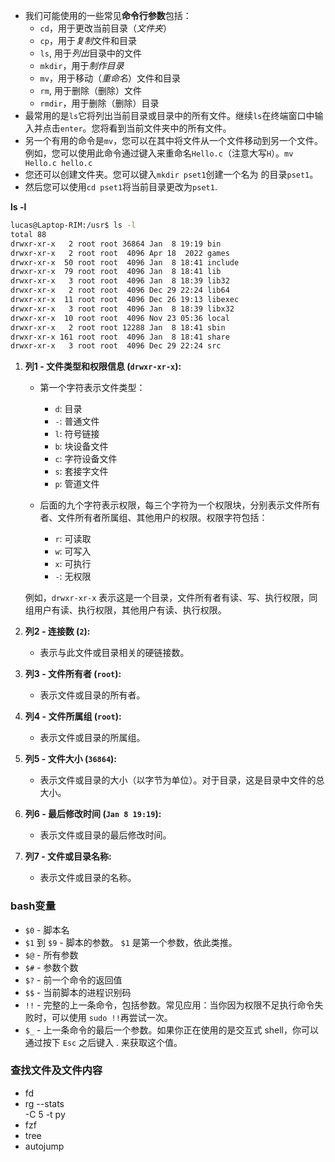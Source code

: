 - 我们可能使用的一些常见**命令行参数**包括：
    - `cd`，用于更改当前目录（*文件夹*）
    - `cp`，用于*复制*文件和目录
    - `ls`, 用于*列出*目录中的文件
    - `mkdir`，用于*制作目录*
    - `mv`，用于移动（*重命名*）文件和目录
    - `rm`, 用于删除（删除）文件
    - `rmdir`，用于删除（删除）目录
- 最常用的是`ls`它将列出当前目录或目录中的所有文件。继续`ls`在终端窗口中输入并点击`enter`。您将看到当前文件夹中的所有文件。
- 另一个有用的命令是`mv`，您可以在其中将文件从一个文件移动到另一个文件。例如，您可以使用此命令通过键入来重命名`Hello.c`（注意大写`H`）。`mv Hello.c hello.c`
- 您还可以创建文件夹。您可以键入`mkdir pset1`创建一个名为 的目录`pset1`。
- 然后您可以使用`cd pset1`将当前目录更改为`pset1`.


**ls -l**
```bash
lucas@Laptop-RIM:/usr$ ls -l
total 88
drwxr-xr-x   2 root root 36864 Jan  8 19:19 bin
drwxr-xr-x   2 root root  4096 Apr 18  2022 games
drwxr-xr-x  50 root root  4096 Jan  8 18:41 include
drwxr-xr-x  79 root root  4096 Jan  8 18:41 lib
drwxr-xr-x   3 root root  4096 Jan  8 18:39 lib32
drwxr-xr-x   2 root root  4096 Dec 29 22:24 lib64
drwxr-xr-x  11 root root  4096 Dec 26 19:13 libexec
drwxr-xr-x   3 root root  4096 Jan  8 18:39 libx32
drwxr-xr-x  10 root root  4096 Nov 23 05:36 local
drwxr-xr-x   2 root root 12288 Jan  8 18:41 sbin
drwxr-xr-x 161 root root  4096 Jan  8 18:41 share
drwxr-xr-x   3 root root  4096 Dec 29 22:24 src
```
1. **列1 - 文件类型和权限信息 (`drwxr-xr-x`):**
    
    - 第一个字符表示文件类型：
        
        - `d`: 目录
        - `-`: 普通文件
        - `l`: 符号链接
        - `b`: 块设备文件
        - `c`: 字符设备文件
        - `s`: 套接字文件
        - `p`: 管道文件
    - 后面的九个字符表示权限，每三个字符为一个权限块，分别表示文件所有者、文件所有者所属组、其他用户的权限。权限字符包括：
        
        - `r`: 可读取
        - `w`: 可写入
        - `x`: 可执行
        - `-`: 无权限
    
    例如，`drwxr-xr-x` 表示这是一个目录，文件所有者有读、写、执行权限，同组用户有读、执行权限，其他用户有读、执行权限。
    
2. **列2 - 连接数 (`2`):**
    
    - 表示与此文件或目录相关的硬链接数。
3. **列3 - 文件所有者 (`root`):**
    
    - 表示文件或目录的所有者。
4. **列4 - 文件所属组 (`root`):**
    
    - 表示文件或目录的所属组。
5. **列5 - 文件大小 (`36864`):**
    
    - 表示文件或目录的大小（以字节为单位）。对于目录，这是目录中文件的总大小。
6. **列6 - 最后修改时间 (`Jan 8 19:19`):**
    
    - 表示文件或目录的最后修改时间。
7. **列7 - 文件或目录名称:**
    
    - 表示文件或目录的名称。

### bash变量
- `$0` - 脚本名
- `$1` 到 `$9` - 脚本的参数。 `$1` 是第一个参数，依此类推。
- `$@` - 所有参数
- `$#` - 参数个数
- `$?` - 前一个命令的返回值
- `$$` - 当前脚本的进程识别码
- `!!` - 完整的上一条命令，包括参数。常见应用：当你因为权限不足执行命令失败时，可以使用 `sudo !!`再尝试一次。
- `$_` - 上一条命令的最后一个参数。如果你正在使用的是交互式 shell，你可以通过按下 `Esc` 之后键入 . 来获取这个值。
### 查找文件及文件内容
- fd
- rg
	--stats    
	-C 5
	-t py
- fzf
- tree
- autojump